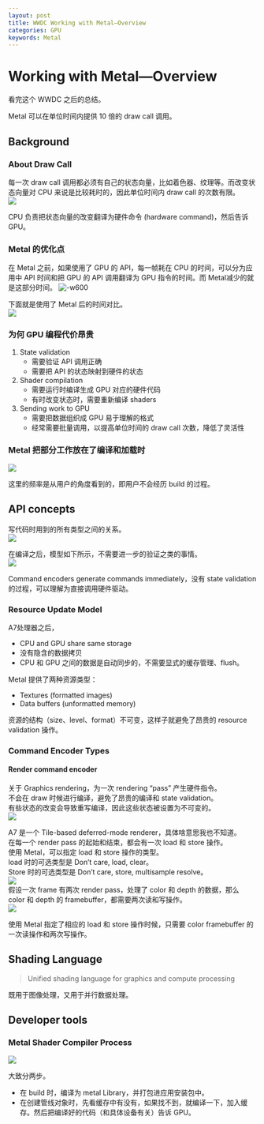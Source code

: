 ```yaml
---
layout: post
title: WWDC Working with Metal—Overview
categories: GPU
keywords: Metal
---
```

# Working with Metal—Overview
看完这个 WWDC 之后的总结。  
  
  Metal 可以在单位时间内提供 10 倍的 draw call 调用。  
  
## Background  
### About Draw Call  

  每一次 draw call 调用都必须有自己的状态向量，比如着色器、纹理等。而改变状态向量对 CPU 来说是比较耗时的，因此单位时间内 draw call 的次数有限。  
  ![](http://oda58fqub.bkt.clouddn.com/15068543864754.jpg)  
  
  CPU 负责把状态向量的改变翻译为硬件命令 (hardware command)，然后告诉 GPU。  
    
### Metal 的优化点      
在 Metal 之前，如果使用了 GPU 的 API，每一帧耗在 CPU 的时间，可以分为应用中 API 时间和把 GPU 的 API 调用翻译为 GPU 指令的时间。而 Metal减少的就是这部分时间。
![-w600](http://oda58fqub.bkt.clouddn.com/15068551161474.jpg)  

下面就是使用了 Metal 后的时间对比。  
  ![](http://oda58fqub.bkt.clouddn.com/15068554517487.jpg)  
  
### 为何 GPU 编程代价昂贵  
  
1. State validation  
     - 需要验证 API 调用正确  
     - 需要把 API 的状态映射到硬件的状态
1. Shader compilation    
    - 需要运行时编译生成 GPU 对应的硬件代码  
    - 有时改变状态时，需要重新编译 shaders
2. Sending work to GPU  
    - 需要把数据组织成 GPU 易于理解的格式  
    - 经常需要批量调用，以提高单位时间的 draw call 次数，降低了灵活性  
    
### Metal 把部分工作放在了编译和加载时 
![](http://oda58fqub.bkt.clouddn.com/15068562265442.jpg)    

这里的频率是从用户的角度看到的，即用户不会经历 build 的过程。  

## API concepts
 写代码时用到的所有类型之间的关系。    
 ![](http://oda58fqub.bkt.clouddn.com/15068567900223.jpg)  
 
 在编译之后，模型如下所示，不需要进一步的验证之类的事情。  
 ![](http://oda58fqub.bkt.clouddn.com/15068568254859.jpg)  
 
 Command encoders generate commands immediately，没有 state validation 的过程，可以理解为直接调用硬件驱动。  
 
### Resource Update Model    
A7处理器之后，  

- CPU and GPU share same storage  
- 没有隐含的数据拷贝  
- CPU 和 GPU 之间的数据是自动同步的，不需要显式的缓存管理、flush。  

Metal 提供了两种资源类型：  
- Textures (formatted images)  
- Data buffers (unformatted memory)  

资源的结构（size、level、format）不可变，这样子就避免了昂贵的  resource validation 操作。  

### Command Encoder Types
#### Render command encoder  
关于 Graphics rendering，为一次 rendering “pass” 产生硬件指令。  
不会在 draw 时候进行编译，避免了昂贵的编译和  state validation。  
有些状态的改变会导致重写编译，因此这些状态被设置为不可变的。    
![](http://oda58fqub.bkt.clouddn.com/15068580937402.jpg)  

A7 是一个 Tile-based deferred-mode renderer，具体啥意思我也不知道。  
在每一个 render pass 的起始和结束，都会有一次 load 和 store 操作。  
使用 Metal，可以指定 load 和 store 操作的类型。  
load 时的可选类型是 Don’t care, load, clear。  
Store 时的可选类型是  Don’t care, store, multisample resolve。    
![](http://oda58fqub.bkt.clouddn.com/15068586327038.jpg)    
假设一次 frame 有两次 render pass，处理了 color 和 depth 的数据，那么 color 和 depth 的 framebuffer，都需要两次读和写操作。  
![](http://oda58fqub.bkt.clouddn.com/15068587403306.jpg)  

使用 Metal 指定了相应的 load 和 store 操作时候，只需要 color framebuffer 的一次读操作和两次写操作。  
## Shading Language  
> Unified shading language for graphics and compute processing  

既用于图像处理，又用于并行数据处理。  

## Developer tools  
### Metal Shader Compiler Process
![](http://oda58fqub.bkt.clouddn.com/15068596222961.jpg)    

大致分两步。  

- 在 build 时，编译为 metal Library，并打包进应用安装包中。  
- 在创建管线对象时，先看缓存中有没有，如果找不到，就编译一下，加入缓存。然后把编译好的代码（和具体设备有关）告诉 GPU。  






  




